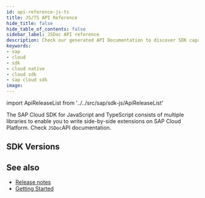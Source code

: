 ```yaml
---
id: api-reference-js-ts
title: JS/TS API Reference
hide_title: false
hide_table_of_contents: false
sidebar_label: JSDoc API reference
description: Check our generated API Documentation to discover SDK capabilities via code
keywords:
- sap
- cloud
- sdk
- cloud native
- cloud sdk
- sap cloud sdk
image:
---
```


import ApiReleaseList from '../../src/sap/sdk-js/ApiReleaseList'

The SAP Cloud SDK for JavaScript and TypeScript consists of multiple libraries to enable you to write side-by-side
extensions on SAP Cloud Platform. Check `JSDoc`API documentation.

## SDK Versions ##

<ApiReleaseList/>

## See also ##

- [Release notes](https://help.sap.com/doc/2324e9c3b28748a4ae2ad08166d77675/1.0/en-US/js-index.html)
- [Getting Started](getting-started)
